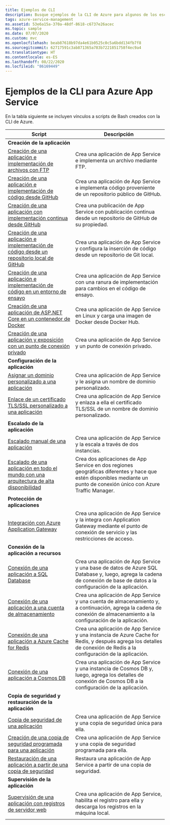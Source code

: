 ```yaml
---
title: Ejemplos de CLI
description: Busque ejemplos de la CLI de Azure para algunos de los escenarios de App Service comunes. Aprenda a automatizar las tareas de administración o implementación de App Service.
tags: azure-service-management
ms.assetid: 53e6a15a-370a-48df-8618-c6737e26acec
ms.topic: sample
ms.date: 07/07/2020
ms.custom: mvc
ms.openlocfilehash: beab87618b97da4e61b0525c0c5a6bdd134fb7f8
ms.sourcegitcommit: 62717591c3ab871365a783b7221851758f4ec9a4
ms.translationtype: HT
ms.contentlocale: es-ES
ms.lasthandoff: 08/22/2020
ms.locfileid: "86169449"
---
```

# <a name="cli-samples-for-azure-app-service"></a>Ejemplos de la CLI para Azure App Service

En la tabla siguiente se incluyen vínculos a scripts de Bash creados con la CLI de Azure.

| Script | Descripción |
|-|-|
|**Creación de la aplicación**||
| [Creación de una aplicación e implementación de archivos con FTP](./scripts/cli-deploy-ftp.md?toc=%2fcli%2fazure%2ftoc.json)| Crea una aplicación de App Service e implementa un archivo mediante FTP. |
| [Creación de una aplicación e implementación de código desde GitHub](./scripts/cli-deploy-github.md?toc=%2fcli%2fazure%2ftoc.json)| Crea una aplicación de App Service e implementa código proveniente de un repositorio público de GitHub. |
| [Creación de una aplicación con implementación continua desde GitHub](./scripts/cli-continuous-deployment-github.md?toc=%2fcli%2fazure%2ftoc.json)| Crea una publicación de App Service con publicación continua desde un repositorio de GitHub de su propiedad. |
| [Creación de una aplicación e implementación de código desde un repositorio local de GitHub](./scripts/cli-deploy-local-git.md?toc=%2fcli%2fazure%2ftoc.json) | Crea una aplicación de App Service y configura la inserción de código desde un repositorio de Git local. |
| [Creación de una aplicación e implementación de código en un entorno de ensayo](./scripts/cli-deploy-staging-environment.md?toc=%2fcli%2fazure%2ftoc.json) | Crea una aplicación de App Service con una ranura de implementación para cambios en el código de ensayo. |
| [Creación de una aplicación de ASP.NET Core en un contenedor de Docker](./scripts/cli-linux-docker-aspnetcore.md?toc=%2fcli%2fazure%2ftoc.json) | Crea una aplicación de App Service en Linux y carga una imagen de Docker desde Docker Hub. |
| [Creación de una aplicación y exposición con un punto de conexión privado](./scripts/cli-deploy-privateendpoint.md?toc=%2fcli%2fazure%2ftoc.json) | Crea una aplicación de App Service y un punto de conexión privado. |
|**Configuración de la aplicación**||
| [Asignar un dominio personalizado a una aplicación](./scripts/cli-configure-custom-domain.md?toc=%2fcli%2fazure%2ftoc.json)| Crea una aplicación de App Service y le asigna un nombre de dominio personalizado. |
| [Enlace de un certificado TLS/SSL personalizado a una aplicación](./scripts/cli-configure-ssl-certificate.md?toc=%2fcli%2fazure%2ftoc.json)| Crea una aplicación de App Service y enlaza a ella el certificado TLS/SSL de un nombre de dominio personalizado. |
|**Escalado de la aplicación**||
| [Escalado manual de una aplicación](./scripts/cli-scale-manual.md?toc=%2fcli%2fazure%2ftoc.json) | Crea una aplicación de App Service y la escala a través de dos instancias. |
| [Escalado de una aplicación en todo el mundo con una arquitectura de alta disponibilidad](./scripts/cli-scale-high-availability.md?toc=%2fcli%2fazure%2ftoc.json) | Crea dos aplicaciones de App Service en dos regiones geográficas diferentes y hace que estén disponibles mediante un punto de conexión único con Azure Traffic Manager. |
|**Protección de aplicaciones**||
| [Integración con Azure Application Gateway](./scripts/cli-integrate-app-service-with-application-gateway.md?toc=%2fcli%2fazure%2ftoc.json) | Crea una aplicación de App Service y la integra con Application Gateway mediante el punto de conexión de servicio y las restricciones de acceso. |
|**Conexión de la aplicación a recursos**||
| [Conexión de una aplicación a SQL Database](./scripts/cli-connect-to-sql.md?toc=%2fcli%2fazure%2ftoc.json)| Crea una aplicación de App Service y una base de datos de Azure SQL Database y, luego, agrega la cadena de conexión de base de datos a la configuración de la aplicación. |
| [Conexión de una aplicación a una cuenta de almacenamiento](./scripts/cli-connect-to-storage.md?toc=%2fcli%2fazure%2ftoc.json)| Crea una aplicación de App Service y una cuenta de almacenamiento y, a continuación, agrega la cadena de conexión de almacenamiento a la configuración de la aplicación. |
| [Conexión de una aplicación a Azure Cache for Redis](./scripts/cli-connect-to-redis.md?toc=%2fcli%2fazure%2ftoc.json) | Crea una aplicación de App Service y una instancia de Azure Cache for Redis, y después agrega los detalles de conexión de Redis a la configuración de la aplicación. |
| [Conexión de una aplicación a Cosmos DB](./scripts/cli-connect-to-documentdb.md?toc=%2fcli%2fazure%2ftoc.json) | Crea una aplicación de App Service y una instancia de Cosmos DB y, luego, agrega los detalles de conexión de Cosmos DB a la configuración de la aplicación. |
|**Copia de seguridad y restauración de la aplicación**||
| [Copia de seguridad de una aplicación](./scripts/cli-backup-onetime.md?toc=%2fcli%2fazure%2ftoc.json) | Crea una aplicación de App Service y una copia de seguridad única para ella. |
| [Creación de una copia de seguridad programada para una aplicación](./scripts/cli-backup-scheduled.md?toc=%2fcli%2fazure%2ftoc.json) | Crea una aplicación de App Service y una copia de seguridad programada para ella. |
| [Restauración de una aplicación a partir de una copia de seguridad](./scripts/cli-backup-restore.md?toc=%2fcli%2fazure%2ftoc.json) | Restaura una aplicación de App Service a partir de una copia de seguridad. |
|**Supervisión de la aplicación**||
| [Supervisión de una aplicación con registros de servidor web](./scripts/cli-monitor.md?toc=%2fcli%2fazure%2ftoc.json) | Crea una aplicación de App Service, habilita el registro para ella y descarga los registros en la máquina local. |
| | |
